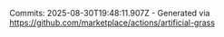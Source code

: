 Commits: 2025-08-30T19:48:11.907Z - Generated via https://github.com/marketplace/actions/artificial-grass
<br>
